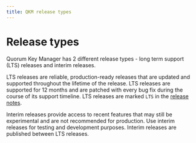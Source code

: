 ```yaml
---
title: QKM release types
---
```


# Release types

Quorum Key Manager has 2 different release types - long term support (LTS) releases and interim releases.

LTS releases are reliable, production-ready releases that are updated and supported throughout the lifetime
of the release. LTS releases are supported for 12 months and are patched with every bug fix during the
course of its support timeline. LTS releases are marked `LTS` in the
[release notes](https://github.com/ConsenSys/quorum-key-manager/blob/main/CHANGELOG.md).

Interim releases provide access to recent features that may still be experimental and are not recommended
for production. Use interim releases for testing and development purposes. Interim releases are published
between LTS releases.
